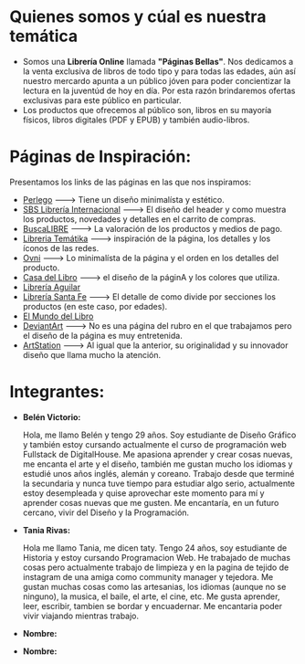 # Quienes somos y cúal es nuestra temática
* Somos una **Librería Online** llamada **"Páginas Bellas"**. Nos dedicamos a la venta exclusiva de libros de todo tipo y para todas las edades, aún así nuestro mercardo apunta a un público jóven para poder concientizar la lectura en la juventúd de hoy en día. Por esta razón brindaremos ofertas exclusivas para este público en particular. 
* Los productos que ofrecemos al público son, libros en su mayoría físicos, libros digitales (PDF y EPUB) y también audio-libros.

# Páginas de Inspiración:
Presentamos los links de las páginas en las que nos inspiramos:

* [Perlego](https://www.perlego.com/) ---> Tiene un diseño minimalísta y estético.
* [SBS Librería Internacional](https://www.sbs.com.ar/) ---> El diseño del header y como muestra los productos, novedades y detalles en el carrito de compras. 
* [BuscaLIBRE](https://www.buscalibre.com.ar/) ---> La valoración de los productos y medios de pago. 
* [Libreria Temátika](https://www.tematika.com/) ---> inspiración de la página, los detalles y los íconos de las redes.
* [Ovni](https://www.ovnipress.net/) ---> Lo minimalísta de la página y el orden en los detalles del producto. 
* [Casa del Libro](https://www.casadellibro.com/) ---> el diseño de la páginA y los colores que utiliza. 
* [Librería Aguilar](https://libreriaaguilar.com.ar/)
* [Librería Santa Fe](https://www.lsf.com.ar/) ---> El detalle de como divide por secciones los productos (en este caso, por edades).
* [El Mundo del Libro](https://www.elmundodellibro.com.ar/)
* [DeviantArt](https://www.deviantart.com/) ---> No es una página del rubro en el que trabajamos pero el diseño de la página es muy entretenida. 
* [ArtStation](https://www.artstation.com/) ---> Al igual que la anterior, su originalidad y su innovador diseño que llama mucho la atención.


# Integrantes: 
   * **Belén Victorio:** 
   
       Hola, me llamo Belén y tengo 29 años. Soy estudiante de Diseño Gráfico y también estoy cursando actualmente el curso de programación web Fullstack de DigitalHouse. Me apasiona aprender y crear cosas nuevas, me encanta el arte y el diseño, también me gustan mucho los idiomas y estudié unos años inglés, alemán y coreano. Trabajo desde que terminé la secundaria y nunca tuve tiempo para estudiar algo serio, actualmente estoy desempleada y quise aprovechar este momento para mí y aprender cosas nuevas que me gusten. Me encantaría, en un futuro cercano, vivir del Diseño y la Programación.  

   * **Tania Rivas:**

        Hola me llamo Tania, me dicen taty. Tengo 24 años, soy estudiante de Historia y estoy cursando Programacion Web. He trabajado de muchas cosas pero actualmente trabajo de limpieza y en la pagina de tejido de instagram de una amiga como community manager y tejedora. Me gustan muchas cosas como las artesanias, los idiomas (aunque no se ninguno), la musica, el baile, el arte, el cine, etc. Me gusta aprender, leer, escribir, tambien se bordar y encuadernar. Me encantaria poder vivir viajando mientras trabajo.  

   * **Nombre:**

   * **Nombre:**
